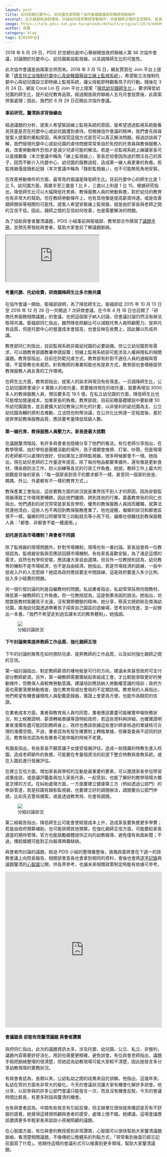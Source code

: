 ```yaml
---
layout: post
title: 如何防範托嬰中心、幼兒園兒虐問題？協作會議建議提昇教師勞動條件
excerpt: 此次議題經過梳理後，討論如何提昇教師勞動條件、改善親師之間的互信關係，並減輕第一線服務人員的工作壓力。
image: https://talk.pdis.nat.gov.tw/uploads/default/original/2X/d/d469032fab7d43b08d02dc95ea7e57e6192ff92d.JPG
author: 雨蒼
category: blog
tags: [JOIN平台]
---
```


2018 年 6 月 29 日，PDIS 於空總社創中心舉辦開放政府聯絡人第 36 次協作會議，討論關於托嬰中心、幼兒園裝設監視器，以及調降師生比的可能性。

此次協作會議是由兩案合併而來。2018 年 3 月 15 日，網友賈賀在 Join 平台上提案「[請支持立法強制托嬰中心及幼稚園等設立線上監視系統](https://join.gov.tw/idea/detail/d4834778-78aa-4328-b2a0-bcf517880e1c)」，希望能立法強制托嬰中心與幼兒園設立即時線上監視系統，讓父母能即時觀看孩子的行動。隨後在 3 月 24 日，網友 Coral Lin 在 Join 平台上提案「[降低幼兒園師生比](https://join.gov.tw/idea/detail/c42ad297-84b9-4ccd-8326-dda69e0e76f9)」，要求降低幼兒園的師生比，提升幼兒教育品質。經過開放政府聯絡人五月月會投票後，此兩案併案處理；因此，我們於 6 月 29 日召開此次協作會議。

#### 事前研究，釐清訴求背後緣由

經過議題的分析，提案人希望裝設線上監視系統的原因，是希望透過監視系統能看見孩童是否在托嬰中心或幼兒園遭到虐待。但根據協作會議的精神，我們會先探尋提案人提案的重點原因，再來探究這個方式是否可以真正解決問題。經過訪談與了解，我們發現托嬰中心或幼兒園的虐待問題常常來自於失控的托育員與教保服務人員。改善勞動條件恐怕才是減少兒虐可能的解法。若是一旦監視系統上線讓家長可以直接觀看（本次會議中稱為「線上監視器」），家長恐怕會因為過於關注自己的孩子，因而不斷介入托嬰中心、幼兒園的服務過程，造成第一線人員更重的負擔。若監視器僅是錄影記錄（本次會議中稱為「錄影監視器」），也不可能無死角地安裝。

在改善勞動條件的方面，最常見的倡議是降低師生比。目前托嬰中心的師生比是 1 比 5，幼兒園方面，兩歲半至三歲是 1 比 8 ，三歲以上則是 1 比 15。根據研究指出，降低師生比可以大幅降低托育員、教保服務人員的勞動負擔，對於幼兒的教育也有非常大的幫助。但在教師勞動條件上，也有其他像是提高薪資待遇，或是改善親師關係等相關的可能性。提案人希望安裝線上監視器，就是由於家長與老師之間的互信不佳。因此，親師之間的互信如何改善，也是需要解決的問題。

為了協助與會者釐清議題，PDIS 小組事前與衛福部、教育部合作撰寫了[議題手冊](https://docs.google.com/document/d/1_x1Gw5sDleKCvTcNu1EATNjigbJS14c7Zntw-ba0FNQ/edit)，並預先寄發給與會者，幫助大家會前了解議題脈絡。

<iframe src="https://docs.google.com/document/d/e/2PACX-1vRHs5vCqm0EJwHsbW6run-fLku-5YJATXJqWu567WQfzy-w-nKO85AN-ln7XX0KGMuBpnS5FmsAcFop/pub?embedded=true"></iframe>

#### 考量托嬰、托幼收費，研商調降師生比多次無共識

在協作會議一開始，衛福部說明，為了降低師生比，衛福部從 2015 年 10 月 13 日至 2016 年 12 月 28 日一共開過 7 次研商會議，在今年 4 月 16 日也召開了「研商托育服務相關議題」的會議，也把這個案子納入討論，但會議討論仍然沒有辦法取得共識。衛福部同仁指出，雖然降低照顧比可以減輕托育人員照顧壓力、提昇托育品質，但是托嬰中心的營運成本會提高，也會反映在收費上，因此難以形成共識。

教育部同仁則指出，目前監視系統非屬幼兒園的必要設備，但公立幼兒園若有需求，可以跟教育部國教署申請設置；但線上監視系統卻可能涉及人權與隱私的相關議題。教育部指出，目前在防範兒虐方式，教育部有針對不適任人員的通報與管理，不當管教也有裁罰。針對教師的專業知能也有提昇方式，教育部也會積極提供教保服務人員友善的工作環境。

在師生比方面，教育部指出，提案人的訴求與現況有些落差。一旦調降師生比，公立幼兒園將會減少 4 萬餘人的收托量，若要維持現在的收托量，就要再增加 3000 多人的教保服務人員，預估要多花 19.5 億。在私立幼兒園的方面，降低師生比也可能增加營運成本，加重家長的負擔。教育部說，目前前瞻基礎建設中要新建 50 所幼兒園園舍，並且要擴大幼兒教保公共化的計畫，以非營利的幼兒園為主、公立幼兒園為輔的原則去推動，立法院也附帶決議，在公共化比例達一定程度後，基於提昇學前教保服務品質，應該要考量降低班級人數。

#### 第一線托育、教保服務人員壓力大，家長是最大挑戰

在議題釐清階段，有許多與會者也陸續分享了他們的看法。有位老師分享指出，在教學現場，由於學校是團體活動的場所，孩子偶爾會推擠、打架、吵鬧，但是現場的老師都可以處理的很好，但如果加上即時監視器，很多時候都會不一樣。她指出，現在幼兒老師的工作量逐年提高，除了每份物品都要準備外，還有像是更新食材，傳染病防治工作，防火訓練等各式的行政工作負擔。她說，教師工作上最大的挑戰是背後的家長：「每一個家長對孩子的要求都不一樣，甚至同一個家的爸爸、媽媽、外公、外婆都有不一樣的教育方式。」

教保產業工會指出，這些實務方面的狀況就是業界找不到人才的原因，因為安裝監視器導致工作環境更糟糕，因此他們離開、跨到其他的行業。嘉義教育局的同仁也指出，他們遇到的狀況常常是家長告學校，優秀的教保服務人員因而離職，就算法院還他清白，這些人也不再回到教保服務產業了。他也提醒，偏鄉的狀況和都會區很不一樣，偏鄉的阿公阿嬤常常三四點就去等小孩下班，偏鄉也很難找到教保服務人員：「都會、非都會不能一體適用。」

#### 幼托是否為市場機制？與會者不同調

除了監視器的現場問題外，針對市場機制，現場也有一番討論。家長協會與一位教授認為，監視器安裝與否應該回歸市場機制，有些家長喜歡安裝，為了滿足這樣的需求，自然也有學校安裝，應該讓大家自由選擇。但另外一位教授則認為，幼兒教育的機制不是市場經濟，也不是自由經濟。她指出，若是市場經濟的路線，一般中低收入戶的人怎麼辦？她認為政府應該要走中間路線，這是政府要進入多少比例、投入多少經費的問題。

另一個引發討論的則是自編教材的問題。私幼業者指出，私幼常常採用坊間教材，降低第一線教師的工作負擔。但一位教授認為，這是倒果為因的說法。她指出，坊間套裝教材距離孩子太遠，沒有實際體驗的精神。她分享，蔡英文總統剛去南海幼兒園，南海幼兒園透過帶著孩子探索自己園區的遊樂場，思考如何改進，並一起做出一本書。「我們不希望走到過去課本式的教育體制」，她強調。

<figure>
  <img src="https://talk.pdis.nat.gov.tw/uploads/default/original/2X/d/d469032fab7d43b08d02dc95ea7e57e6192ff92d.JPG">
  <figcaption>分組討論狀況</figcaption>
</figure>

#### 下午討論聚焦提昇教師工作品質、強化親師互信

下午的討論則聚焦在如何預防兒虐、提昇教師的工作品質，以及如何強化親師之間的互信。

第一組討論指出，制定教師薪資的樓地板是可行的方向，建議未來甚至政府可支付部分教師薪資。另外，第一線教師需要團結起來組成工會，才比較能爭取更好的勞動條件，但教保人員較無勞動意識，建議培訓應該納入勞動權意識的培訓；政府方面也需要落實勞動檢查，強化教育局或社會局的不定期訪視。教育局的人員指出，他們希望有機會讓稽核人員配戴密錄器，蒐證上會更為方便，也能作為開罰的佐證。

在業者成本方面，業者與教育局人員均同意，業者應該要盡可能確實申報財務狀況，附上稅務證明、薪資轉帳單據等證明給政府，若這些資料夠詳細，也確實證明業者漲價有盡可能回到教師身上，政府也應該依據這些會計師查核過的單據核可合理的漲價空間。不過，業者認為有發生確實附上轉帳單據，但審查委員不認同的狀況，教育局也認為有些業者可能申報的時候不老實。

有園長指出，有些家長不願意讓子女接受發展評估，造成一些隱藏的特教生進入校園，造成老師額外的負擔，可能要在考量個資法的前提下整合特教與普教系統，或在入園前進行發展評估。

在建立互信方面，增加家長與學校的互動是最重要的要素，可以邀請家長參加學習成果座談，或是讓評鑑委員加入家長代表，一起受訓，也能了解好的教學現場大概是怎樣的方式。在糾紛處理方面，一方面要建立健康第三方（例如透過公部門）的申訴管道，若是校園有錄影監視器，也要建立好的調閱辦法，調閱要向公部門申請，比如先去警局備案，或是透過教育局、社會局調閱。

<figure>
  <img src="https://talk.pdis.nat.gov.tw/uploads/default/original/2X/f/fbd2c5679b0e3ab104b78c11e3454fa78103a561.JPG">
  <figcaption>分組討論狀況</figcaption>
</figure>

第二組報告指出，降低師生比可能會使經營成本上升，造成家長要負擔更多學費；若是由政府預算補助，也可能排擠其他預算。在強化親師互信方面，可能要給家長適當的期待管理，官方也能鼓勵媒體提供正向的幼教報導，避免僅有負面新聞；不過，傳統媒體可能對正向報導興趣缺缺。

與會者所討論的議題，經過 PDIS 小組的整理彙整後，唐鳳政委將會在下週一的政務會議上向院長報告，相關部會首長也會拿到相同的資料，會後也會將[逐字記錄](https://sayit.pdis.nat.gov.tw/2018-06-29-%E9%96%8B%E6%94%BE%E6%94%BF%E5%BA%9C%E8%81%AF%E7%B5%A1%E4%BA%BA%E7%AC%AC%E4%B8%89%E5%8D%81%E5%85%AD%E6%AC%A1%E5%8D%94%E4%BD%9C%E6%9C%83%E8%AD%B0)與議題釐清的[心智圖](https://realtimeboard.com/app/board/o9J_kz66l4A=/)公開，供各界參考，也讓未來相關政策制定時能有依據可參考。

<iframe width="100%" height="500" title="realtimeboard" src="https://realtimeboard.com/app/embed/o9J_kz66l4A=/?&pres=1" frameborder="0" scrolling="no" allowfullscreen></iframe>

#### 會議雖長 卻能有效釐清議題 與會者讚賞

政府同仁指出，此次的議題資訊太多，涉及托嬰、幼兒園、公立、私立、非營利，議題內容需要好好消化，用詞也需要更精確，避免誤會。有位與會老師指出，議題手冊把脈絡整理的很清楚，但她認為幼教現場可能大家較不清楚，因此她發言多分享幼教現場的實務狀況。

有與會者認為，長期以來，公幼私幼之間的歧異來自於誤解。他指出，這幾年來，私幼在質的方面有非常大的變化。今天的會議狀況讓大家有機會化解許多誤會。他分享，以前參與的許多公部門會議只能發言一次，而且沒有機會反駁，今天的會議時間比較長，有更多對話與釐清的機會。

也有與會者認為，中間有些發言有引起反彈，但主辦單位很快就來確認是否有不舒服的感覺，她覺得這樣很照顧與會者的感受，處理上很不錯。她建議，這場會議應該邀請更多年輕家長來談談小孩被照顧的議題。

在心智圖方面，有位與會的教授感到非常讚賞，心智圖可以很快幫助大家釐清議題脈絡，看清楚相關議題，不像傳統公務體系的列點方式，「常常看到後面已經忘記前面寫了什麼」。他期待這樣的會議形式可以推廣到更多領域，幫助大家釐清議題。
